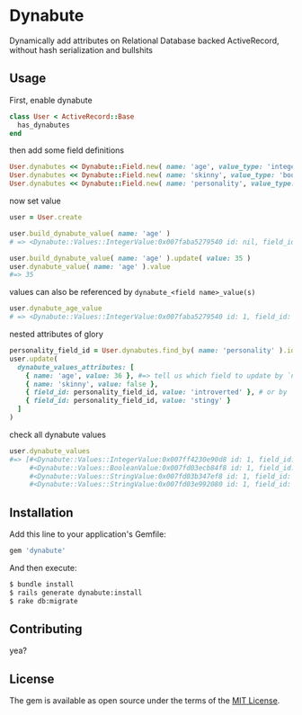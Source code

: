 # Dynabute
Dynamically add attributes on Relational Database backed ActiveRecord, without hash serialization and bullshits

## Usage

First, enable dynabute
```ruby
class User < ActiveRecord::Base
  has_dynabutes
end
````

then add some field definitions
```ruby
User.dynabutes << Dynabute::Field.new( name: 'age', value_type: 'integer' )
User.dynabutes << Dynabute::Field.new( name: 'skinny', value_type: 'boolean' )
User.dynabutes << Dynabute::Field.new( name: 'personality', value_type: 'string', has_many: true )
```

now set value
```ruby
user = User.create

user.build_dynabute_value( name: 'age' )
# => <Dynabute::Values::IntegerValue:0x007faba5279540 id: nil, field_id: 1, dynabutable_id: 1, dynabutable_type: "User", value: nil>

user.build_dynabute_value( name: 'age' ).update( value: 35 )
user.dynabute_value( name: 'age' ).value
#=> 35
```

values can also be referenced by `dynabute_<field name>_value(s)`
```ruby
user.dynabute_age_value
# => <Dynabute::Values::IntegerValue:0x007faba5279540 id: 1, field_id: 1, dynabutable_id: 1, dynabutable_type: "User", value: 35>
```

nested attributes of glory
```ruby
personality_field_id = User.dynabutes.find_by( name: 'personality' ).id
user.update(
  dynabute_values_attributes: [
    { name: 'age', value: 36 }, #=> tell us which field to update by `name:`
    { name: 'skinny', value: false },
    { field_id: personality_field_id, value: 'introverted' }, # or by `field_id:`
    { field_id: personality_field_id, value: 'stingy' }
  ]
)
```

check all dynabute values
```ruby
user.dynabute_values
#=> [#<Dynabute::Values::IntegerValue:0x007ff4230e90d8 id: 1, field_id: 1, dynabutable_id: 1, dynabutable_type: "User", value: 36>,
     #<Dynabute::Values::BooleanValue:0x007fd03ecb84f8 id: 1, field_id: 2, dynabutable_id: 1, dynabutable_type: "User", value: false>,
     #<Dynabute::Values::StringValue:0x007fd03b347ef8 id: 1, field_id: 3, dynabutable_id: 1, dynabutable_type: "User", value: "introverted">,
     #<Dynabute::Values::StringValue:0x007fd03e992080 id: 1, field_id: 3, dynabutable_id: 1, dynabutable_type: "User", value: "stingy">]
```
 
## Installation
Add this line to your application's Gemfile:

```ruby
gem 'dynabute'
```

And then execute:
```bash
$ bundle install
$ rails generate dynabute:install
$ rake db:migrate
```

## Contributing
yea?

## License
The gem is available as open source under the terms of the [MIT License](http://opensource.org/licenses/MIT).
